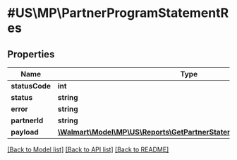 # #US\MP\PartnerProgramStatementRes

## Properties

Name | Type | Description | Notes
------------ | ------------- | ------------- | -------------
**statusCode** | **int** |  | [optional]
**status** | **string** |  | [optional]
**error** | **string** |  | [optional]
**partnerId** | **string** |  | [optional]
**payload** | [**\Walmart\Model\MP\US\Reports\GetPartnerStatement200ResponsePayload**](GetPartnerStatement200ResponsePayload.md) |  | [optional]


[[Back to Model list]](../) [[Back to API list]](../../Api/US/MP) [[Back to README]](../../README.md)
